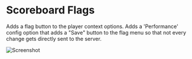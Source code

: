 # Scoreboard Flags
Adds a flag button to the player context options.
Adds a 'Performance' config option that adds a "Save" button to the flag menu so that not every change gets directly sent to the server.

![Screenshot](https://user-images.githubusercontent.com/43032513/118579722-e62ed500-b78e-11eb-8d9f-4a20f175b6e5.png)
